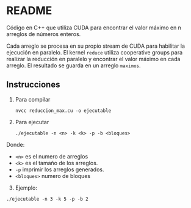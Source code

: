 # README

Código en C++ que utiliza CUDA para encontrar el valor máximo en n arreglos de números enteros.

Cada arreglo se procesa en su propio stream de CUDA para habilitar la ejecución en paralelo. El kernel `reduce` utiliza cooperative groups para realizar la reducción en paralelo y encontrar el valor máximo en cada arreglo. El resultado se guarda en un arreglo `maximos`.

## Instrucciones

1.  Para compilar

    `nvcc reduccion_max.cu -o ejecutable`

2.  Para ejecutar

    `./ejecutable -n <n> -k <k> -p -b <bloques>`

Donde:

- `<n>` es el numero de arreglos
- `<k>` es el tamaño de los arreglos.
- `-p` imprimir los arreglos generados.
- `<bloques>` numero de bloques

3. Ejemplo:

`./ejecutable -n 3 -k 5 -p -b 2`
